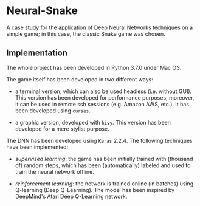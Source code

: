 # Neural-Snake

A case study for the application of Deep Neural Networks techniques on a simple game; in this case, the classic Snake game was chosen.

## Implementation

The whole project has been developed in Python 3.7.0 under Mac OS.

The game itself has been developed in two different ways:

- a terminal version, which can also be used headless (i.e. without GUI). This version has been developed for performance purposes; moreover, it can be used in remote ssh sessions (e.g. Amazon AWS, etc.). It has been developed using `curses`.

- a graphic version, developed with `kivy`. This version has been developed for a mere stylist purpose.

The DNN has been developed using `Keras` 2.2.4. The following techniques have been implemented:

- *supervised learning*: the game has been initially trained with (thousand of) random steps, which has been (automatically) labeled and used to train the neural network offline.

- *reinforcement learning*: the network is trained online (in batches) using Q-learning (Deep Q-Learning). The model has been inspired by DeepMind's Atari Deep Q-Learning network.
